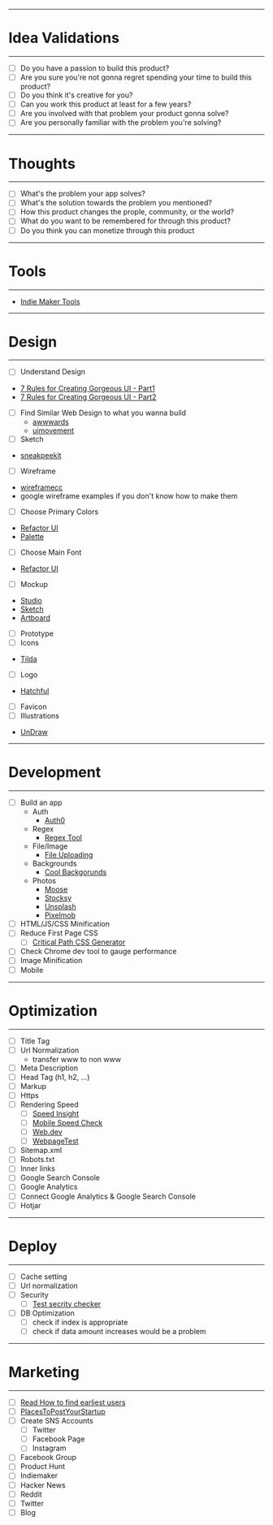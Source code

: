 -------------------------
# Idea Validations
-------------------------
- [ ] Do you have a passion to build this product?
- [ ] Are you sure you're not gonna regret spending your time to build this product?
- [ ] Do you think it's creative for you?
- [ ] Can you work this product at least for a few years?
- [ ] Are you involved with that problem your product gonna solve?
- [ ] Are you personally familiar with the problem you're solving?

--------------------------
# Thoughts
--------------------------
- [ ] What's the problem your app solves?
- [ ] What's the solution towards the problem you mentioned?
- [ ] How this product changes the prople, community, or the world?
- [ ] What do you want to be remembered for through this product?
- [ ] Do you think you can monetize through this product

----------------------------------------
# Tools
----------------------------------------
- [Indie Maker Tools](https://www.indiemakers.tools/)

----------------------------------------
# Design
----------------------------------------
- [ ] Understand Design
 - [7 Rules for Creating Gorgeous UI - Part1](https://medium.com/@erikdkennedy/7-rules-for-creating-gorgeous-ui-part-1-559d4e805cda)
 - [7 Rules for Creating Gorgeous UI - Part2](https://medium.com/@erikdkennedy/7-rules-for-creating-gorgeous-ui-part-2-430de537ba96)
- [ ] Find Similar Web Design to what you wanna build
  - [awwwards](https://www.awwwards.com/)
  - [uimovement](https://uimovement.com/)
- [ ] Sketch
 - [sneakpeekit](http://sneakpeekit.com/)
- [ ] Wireframe
 - [wireframecc](https://wireframe.cc/)
 - google wireframe examples if you don't know how to make them
- [ ] Choose Primary Colors
 - [Refactor UI](http://bit.ly/2SKsNIA)
 - [Palette](https://palettte.app/)
- [ ] Choose Main Font
 - [Refactor UI](http://bit.ly/2SKsNIA)
- [ ] Mockup
 - [Studio](https://studio.design)
 - [Sketch](https://www.sketchapp.com/)
 - [Artboard](https://artboard.studio/)
- [ ] Prototype
- [ ] Icons
 - [Tilda](https://tilda.cc/free-icons/)
- [ ] Logo
 - [Hatchful](https://hatchful.shopify.com)
- [ ] Favicon
- [ ] Illustrations
 - [UnDraw](https://undraw.co/illustrations)

----------------------------------------
# Development
----------------------------------------
- [ ] Build an app
  - Auth
    - [Auth0](https://auth0.com/)
  - Regex
    - [Regex Tool](https://regexr.com/)
  - File/Image
    - [File Uploading](https://pqina.nl/filepond/)
  - Backgrounds
    - [Cool Backgorunds](https://coolbackgrounds.io/)
  - Photos
    - [Moose](https://photos.icons8.com/)
    - [Stocksy](https://www.stocksy.com/)
    - [Unsplash](https://unsplash.com/)
    - [Pixelmob](https://pixelmob.co/)
- [ ] HTML/JS/CSS Minification
- [ ] Reduce First Page CSS
  - [ ] [Critical Path CSS Generator](https://jonassebastianohlsson.com/criticalpathcssgenerator/)
- [ ] Check Chrome dev tool to gauge performance
- [ ] Image Minification
- [ ] Mobile

----------------------------------------
# Optimization
----------------------------------------
- [ ] Title Tag
- [ ] Url Normalization
  - transfer www to non www
- [ ] Meta Description
- [ ] Head Tag (h1, h2, ...)
- [ ] Markup
- [ ] Https
- [ ] Rendering Speed
  - [ ] [Speed Insight](https://developers.google.com/speed/pagespeed/insights/)
  - [ ] [Mobile Speed Check](https://www.thinkwithgoogle.com/feature/testmysite/)
  - [ ] [Web.dev](https://web.dev/measure/)
  - [ ] [WebpageTest](https://www.webpagetest.org/)
- [ ] Sitemap.xml
- [ ] Robots.txt
- [ ] Inner links
- [ ] Google Search Console
- [ ] Google Analytics
- [ ] Connect Google Analytics & Google Search Console
- [ ] Hotjar

----------------------------------------
# Deploy
----------------------------------------
- [ ] Cache setting
- [ ] Url normalization
- [ ] Security
  - [ ] [Test secrity checker](https://securityheaders.com/)
- [ ] DB Optimization
  - [ ] check if index is appropriate
  - [ ] check if data amount increases would be a problem

----------------------------------------
# Marketing
----------------------------------------
- [ ] [Read How to find earliest users](http://bit.ly/2CwNvbI)
- [ ] [PlacesToPostYourStartup](https://github.com/mrcrilly/PlacesToPostYourStartup)
- [ ] Create SNS Accounts
  - [ ] Twitter
  - [ ] Facebook Page
  - [ ] Instagram
- [ ] Facebook Group
- [ ] Product Hunt
- [ ] Indiemaker
- [ ] Hacker News
- [ ] Reddit
- [ ] Twitter
- [ ] Blog
